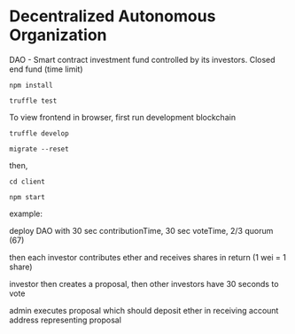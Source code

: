 # Decentralized Autonomous Organization

DAO - Smart contract investment fund controlled by its investors. Closed end fund (time limit)

`npm install`

`truffle test`

To view frontend in browser, first run development blockchain

`truffle develop`

`migrate --reset`

then,

`cd client`

  `npm start`

  example: 

  deploy DAO with 30 sec contributionTime, 30 sec voteTime, 2/3 quorum (67)

  then each investor contributes ether and receives shares in return (1 wei = 1 share)

  investor then creates a proposal, then other investors have 30 seconds to vote

  admin executes proposal which should deposit ether in receiving account address representing proposal



